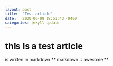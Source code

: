 ```yaml
---
layout: post
title:  "Test article"
date:   2020-06-09 18:51:43 -0400
categories: jekyll update
---
```

# this is a test article
is written in markdown
** markdown is awesome **
